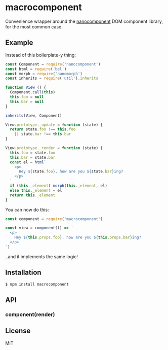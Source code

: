 # macrocomponent

Convenience wrapper around the [nanocomponent](https://github.com/yoshuawuyts/nanocomponent) DOM component library, for the most common case.

## Example

Instead of this boilerplate-y thing:

```js
const Component = require('nanocomponent')
const html = require('bel')
const morph = require('nanomorph')
const inherits = require('util').inherits

function View () {
  Component.call(this)
  this.foo = null
  this.bar = null
}

inherits(View, Component)

View.prototype._update = function (state) {
  return state.foo !== this.foo
    || state.bar !== this.bar  
}

View.prototype._render = function (state) {
  this.foo = state.foo
  this.bar = state.bar
  const el = html`
    <p>
      Hey ${state.foo}, how are you ${state.bar}ing?
    </p>
  `
  if (this._element) morph(this._element, el)
  else this._element = el
  return this._element
}
```

You can now do this:

```js
const component = require('macrocomponent')

const view = component(() => `
  <p>
    Hey ${this.props.foo}, how are you ${this.props.bar}ing?
  </p>
`)
```

..and it implements the same logic!

## Installation

```js
$ npm install macrocomponent
```

## API

### component(render)

## License

MIT
